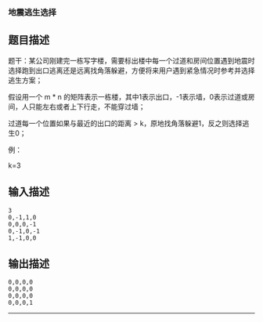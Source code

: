 ### 地震逃生选择
## 题目描述
题干：某公司刚建完一栋写字楼，需要标出楼中每一个过道和房间位置遇到地震时选择跑到出口逃离还是远离找角落躲避，方便将来用户遇到紧急情况时参考并选择逃生方案；

假设用一个 m \* n 的矩阵表示一栋楼，其中1表示出口，-1表示墙，0表示过道或房间，人只能左右或者上下行走，不能穿过墙；

过道每一个位置如果与最近的出口的距离 > k，原地找角落躲避1，反之则选择逃生0；

例：

k=3

## 输入描述
	3
	0,-1,1,0
	0,0,0,-1
	0,-1,0,-1
	1,-1,0,0

## 输出描述
	0,0,0,0
	0,0,0,0
	0,0,0,0
	0,0,0,1

----